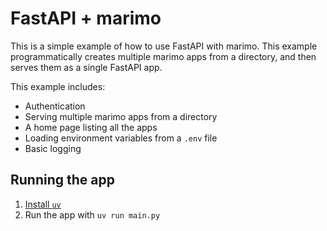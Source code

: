 # FastAPI + marimo

This is a simple example of how to use FastAPI with marimo. This example programmatically creates multiple marimo apps from a directory, and then serves them as a single FastAPI app.

This example includes:

- Authentication
- Serving multiple marimo apps from a directory
- A home page listing all the apps
- Loading environment variables from a `.env` file
- Basic logging

## Running the app

1. [Install `uv`](https://github.com/astral-sh/uv/?tab=readme-ov-file#installation)
2. Run the app with `uv run main.py`
